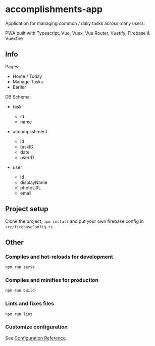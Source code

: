 # accomplishments-app

Application for managing common / daily tasks across many users.

PWA built with Typescript, Vue, Vuex, Vue Router, Vuetify, Firebase & Vuexfire

## Info

Pages:

- Home / Today
- Manage Tasks
- Earlier

DB Schema:

- task
  - id
  - name

- accomplishment
  - id
  - taskID
  - date
  - userID

- user
  - id
  - displayName
  - photoURL
  - email

## Project setup

Clone the project, `npm install` and put your own firebase config in `src/firebaseConfig.ts`.

## Other

### Compiles and hot-reloads for development

```sh
npm run serve
```

### Compiles and minifies for production

```sh
npm run build
```

### Lints and fixes files

```sh
npm run lint
```

### Customize configuration

See [Configuration Reference](https://cli.vuejs.org/config/).
